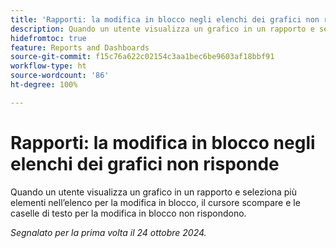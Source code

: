 ```yaml
---
title: 'Rapporti: la modifica in blocco negli elenchi dei grafici non risponde'
description: Quando un utente visualizza un grafico in un rapporto e seleziona più elementi nell’elenco per la modifica in blocco, il cursore scompare e le caselle di testo per la modifica in blocco non rispondono.
hidefromtoc: true
feature: Reports and Dashboards
source-git-commit: f15c76a622c02154c3aa1bec6be9603af18bbf91
workflow-type: ht
source-wordcount: '86'
ht-degree: 100%

---
```


# Rapporti: la modifica in blocco negli elenchi dei grafici non risponde

Quando un utente visualizza un grafico in un rapporto e seleziona più elementi nell’elenco per la modifica in blocco, il cursore scompare e le caselle di testo per la modifica in blocco non rispondono.

_Segnalato per la prima volta il 24 ottobre 2024._
